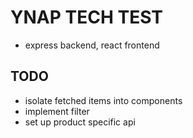 # YNAP TECH TEST

- express backend, react frontend


## TODO
- isolate fetched items into components
- implement filter
- set up product specific api